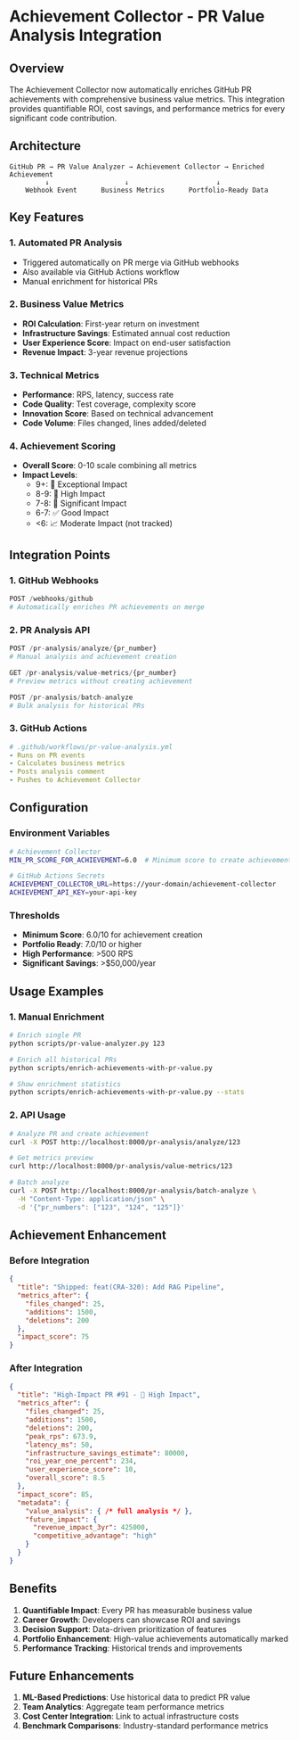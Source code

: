 # Achievement Collector - PR Value Analysis Integration

## Overview

The Achievement Collector now automatically enriches GitHub PR achievements with comprehensive business value metrics. This integration provides quantifiable ROI, cost savings, and performance metrics for every significant code contribution.

## Architecture

```
GitHub PR → PR Value Analyzer → Achievement Collector → Enriched Achievement
         ↓                   ↓                      ↓
    Webhook Event      Business Metrics      Portfolio-Ready Data
```

## Key Features

### 1. Automated PR Analysis
- Triggered automatically on PR merge via GitHub webhooks
- Also available via GitHub Actions workflow
- Manual enrichment for historical PRs

### 2. Business Value Metrics
- **ROI Calculation**: First-year return on investment
- **Infrastructure Savings**: Estimated annual cost reduction
- **User Experience Score**: Impact on end-user satisfaction
- **Revenue Impact**: 3-year revenue projections

### 3. Technical Metrics
- **Performance**: RPS, latency, success rate
- **Code Quality**: Test coverage, complexity score
- **Innovation Score**: Based on technical advancement
- **Code Volume**: Files changed, lines added/deleted

### 4. Achievement Scoring
- **Overall Score**: 0-10 scale combining all metrics
- **Impact Levels**:
  - 9+: 🌟 Exceptional Impact
  - 8-9: 🚀 High Impact
  - 7-8: 💪 Significant Impact
  - 6-7: ✅ Good Impact
  - <6: 📈 Moderate Impact (not tracked)

## Integration Points

### 1. GitHub Webhooks
```python
POST /webhooks/github
# Automatically enriches PR achievements on merge
```

### 2. PR Analysis API
```python
POST /pr-analysis/analyze/{pr_number}
# Manual analysis and achievement creation

GET /pr-analysis/value-metrics/{pr_number}
# Preview metrics without creating achievement

POST /pr-analysis/batch-analyze
# Bulk analysis for historical PRs
```

### 3. GitHub Actions
```yaml
# .github/workflows/pr-value-analysis.yml
- Runs on PR events
- Calculates business metrics
- Posts analysis comment
- Pushes to Achievement Collector
```

## Configuration

### Environment Variables
```bash
# Achievement Collector
MIN_PR_SCORE_FOR_ACHIEVEMENT=6.0  # Minimum score to create achievement

# GitHub Actions Secrets
ACHIEVEMENT_COLLECTOR_URL=https://your-domain/achievement-collector
ACHIEVEMENT_API_KEY=your-api-key
```

### Thresholds
- **Minimum Score**: 6.0/10 for achievement creation
- **Portfolio Ready**: 7.0/10 or higher
- **High Performance**: >500 RPS
- **Significant Savings**: >$50,000/year

## Usage Examples

### 1. Manual Enrichment
```bash
# Enrich single PR
python scripts/pr-value-analyzer.py 123

# Enrich all historical PRs
python scripts/enrich-achievements-with-pr-value.py

# Show enrichment statistics
python scripts/enrich-achievements-with-pr-value.py --stats
```

### 2. API Usage
```bash
# Analyze PR and create achievement
curl -X POST http://localhost:8000/pr-analysis/analyze/123

# Get metrics preview
curl http://localhost:8000/pr-analysis/value-metrics/123

# Batch analyze
curl -X POST http://localhost:8000/pr-analysis/batch-analyze \
  -H "Content-Type: application/json" \
  -d '{"pr_numbers": ["123", "124", "125"]}'
```

## Achievement Enhancement

### Before Integration
```json
{
  "title": "Shipped: feat(CRA-320): Add RAG Pipeline",
  "metrics_after": {
    "files_changed": 25,
    "additions": 1500,
    "deletions": 200
  },
  "impact_score": 75
}
```

### After Integration
```json
{
  "title": "High-Impact PR #91 - 🚀 High Impact",
  "metrics_after": {
    "files_changed": 25,
    "additions": 1500,
    "deletions": 200,
    "peak_rps": 673.9,
    "latency_ms": 50,
    "infrastructure_savings_estimate": 80000,
    "roi_year_one_percent": 234,
    "user_experience_score": 10,
    "overall_score": 8.5
  },
  "impact_score": 85,
  "metadata": {
    "value_analysis": { /* full analysis */ },
    "future_impact": {
      "revenue_impact_3yr": 425000,
      "competitive_advantage": "high"
    }
  }
}
```

## Benefits

1. **Quantifiable Impact**: Every PR has measurable business value
2. **Career Growth**: Developers can showcase ROI and savings
3. **Decision Support**: Data-driven prioritization of features
4. **Portfolio Enhancement**: High-value achievements automatically marked
5. **Performance Tracking**: Historical trends and improvements

## Future Enhancements

1. **ML-Based Predictions**: Use historical data to predict PR value
2. **Team Analytics**: Aggregate team performance metrics
3. **Cost Center Integration**: Link to actual infrastructure costs
4. **Benchmark Comparisons**: Industry-standard performance metrics